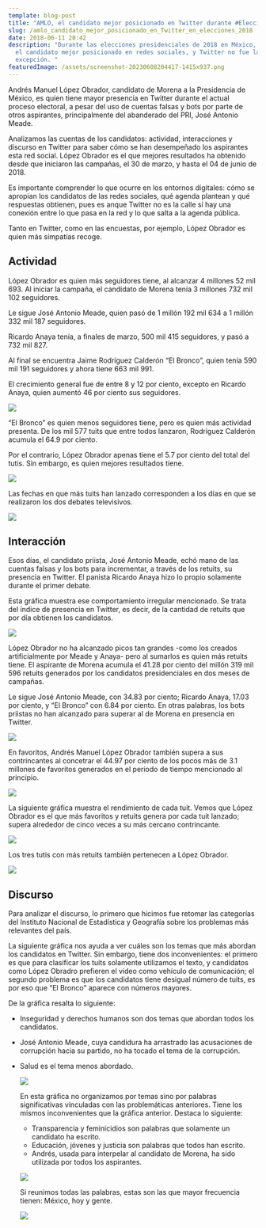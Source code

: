 ```yaml
---
template: blog-post
title: "AMLO, el candidato mejor posicionado en Twitter durante #Elecciones2018"
slug: /amlo_candidato_mejor_posicionado_en_Twitter_en_elecciones_2018
date: 2018-06-11 20:42
description: "Durante las elecciones presidenciales de 2018 en México, AMLO fue
  el candidato mejor posicionado en redes sociales, y Twitter no fue la
  excepción. "
featuredImage: /assets/screenshot-20230608204417-1415x937.png
---
```



Andrés Manuel López Obrador, candidato de Morena a la Presidencia de México, es quien tiene mayor presencia en Twitter durante el actual proceso electoral, a pesar del uso de cuentas falsas y bots por parte de otros aspirantes, principalmente del abanderado del PRI, José Antonio Meade.

Analizamos las cuentas de los candidatos: actividad, interacciones y discurso en Twitter para saber cómo se han desempeñado los aspirantes esta red social. López Obrador es el que mejores resultados ha obtenido desde que iniciaron las campañas, el 30 de marzo, y hasta el 04 de junio de 2018.

Es importante comprender lo que ocurre en los entornos digitales: cómo se apropian los candidatos de las redes sociales, qué agenda plantean y qué respuestas obtienen, pues es anque Twitter no es la calle sí hay una conexión entre lo que pasa en la red y lo que salta a la agenda pública.

Tanto en Twitter, como en las encuestas, por ejemplo, López Obrador es quien más simpatías recoge.

## **Actividad**

López Obrador es quien más seguidores tiene, al alcanzar 4 millones 52 mil 693. Al iniciar la campaña, el candidato de Morena tenía 3 millones 732 mil 102 seguidores.

Le sigue José Antonio Meade, quien pasó de 1 millón 192 mil 634 a 1 millón 332 mil 187 seguidores.

Ricardo Anaya tenía, a finales de marzo, 500 mil 415 seguidores, y pasó a 732 mil 827.

Al final se encuentra Jaime Rodríguez Calderón “El Bronco”, quien tenía 590 mil 191 seguidores y ahora tiene 663 mil 991.

El crecimiento general fue de entre 8 y 12 por ciento, excepto en Ricardo Anaya, quien aumentó 46 por ciento sus seguidores.

![](/assets/screenshot-20230608204817-1000x941.png)

“El Bronco” es quien menos seguidores tiene, pero es quien más actividad presenta. De los mil 577 tuits que entre todos lanzaron, Rodríguez Calderón acumula el 64.9 por ciento.

Por el contrario, López Obrador apenas tiene el 5.7 por ciento del total del tutis. Sin embargo, es quien mejores resultados tiene.

![](/assets/screenshot-20230608204957-981x944.png)

Las fechas en que más tuits han lanzado corresponden a los días en que se realizaron los dos debates televisivos.

![](/assets/screenshot-20230608205106-987x944.png)

## Interacción

Esos días, el candidato priista, José Antonio Meade, echó mano de las cuentas falsas y los bots para incrementar, a través de los retuits, su presencia en Twitter. El panista Ricardo Anaya hizo lo propio solamente durante el primer debate.

Esta gráfica muestra ese comportamiento irregular mencionado. Se trata del índice de presencia en Twitter, es decir, de la cantidad de retuits que por día obtienen los candidatos.

![](/assets/screenshot-20230608205314-961x938.png)

López Obrador no ha alcanzado picos tan grandes -como los creados artificialmente por Meade y Anaya- pero al sumarlos es quien más retuits tiene. El aspirante de Morena acumula el 41.28 por ciento del millón 319 mil 596 retuits generados por los candidatos presidenciales en dos meses de campañas.

Le sigue José Antonio Meade, con 34.83 por ciento; Ricardo Anaya, 17.03 por ciento, y “El Bronco” con 6.84 por ciento. En otras palabras, los bots priistas no han alcanzado para superar al de Morena en presencia en Twitter.

![](/assets/screenshot-20230608205431-978x942.png)

En favoritos, Andrés Manuel López Obrador también supera a sus contrincantes al concetrar el 44.97 por ciento de los pocos más de 3.1 millones de favoritos generados en el periodo de tiempo mencionado al principio.

![](/assets/screenshot-20230608205540-920x943.png)

La siguiente gráfica muestra el rendimiento de cada tuit. Vemos que López Obrador es el que más favoritos y retuits genera por cada tuit lanzado; supera alrededor de cinco veces a su más cercano contrincante.

![](/assets/screenshot-20230608205711-928x942.png)

Los tres tutis con más retuits también pertenecen a López Obrador.

![](/assets/screenshot-20230608205826-983x942.png)

## Discurso

Para analizar el discurso, lo primero que hicimos fue retomar las categorías del Instituto Nacional de Estadística y Geografía sobre los problemas más relevantes del país.

La siguiente gráfica nos ayuda a ver cuáles son los temas que más abordan los candidatos en Twitter. Sin embargo, tiene dos inconvenientes: el primero es que para clasificar los tuits solamente utilizamos el texto, y candidatos como López Obradro prefieren el video como vehículo de comunicación; el segundo problema es que los candidatos tiene desigual número de tuits, es por eso que “El Bronco” aparece con números mayores.

De la gráfica resalta lo siguiente:

* Inseguridad y derechos humanos son dos temas que abordan todos los candidatos.
* José Antonio Meade, cuya candidura ha arrastrado las acusaciones de corrupción hacia su partido, no ha tocado el tema de la corrupción.
* Salud es el tema menos abordado.

  ![](/assets/screenshot-20230608205937-955x942.png)



  En esta gráfica no organizamos por temas sino por palabras significativas vinculadas con las problemáticas anteriores. Tiene los mismos inconvenientes que la gráfica anterior. Destaca lo siguiente:

  * Transparencia y feminicidios son palabras que solamente un candidato ha escrito.
  * Educación, jóvenes y justicia son palabras que todos han escrito.
  * Andrés, usada para interpelar al candidato de Morena, ha sido utilizada por todos los aspirantes.

  ![](/assets/screenshot-20230608210125-948x943.png)

  Si reunimos todas las palabras, estas son las que mayor frecuencia tienen: México, hoy y gente.

  ![](/assets/screenshot-20230608210228-933x939.png)